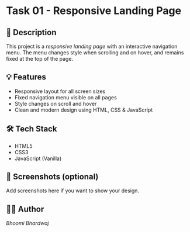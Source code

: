 # Task 01 - Responsive Landing Page

## 📄 Description
This project is a *responsive landing page* with an interactive navigation menu. The menu changes style when scrolling and on hover, and remains fixed at the top of the page.

## 💡 Features
- Responsive layout for all screen sizes
- Fixed navigation menu visible on all pages
- Style changes on scroll and hover
- Clean and modern design using HTML, CSS & JavaScript

## 🛠 Tech Stack
- HTML5
- CSS3
- JavaScript (Vanilla)

## 📸 Screenshots (optional)
Add screenshots here if you want to show your design.

## 👩‍💻 Author
*Bhoomi Bhardwaj*


